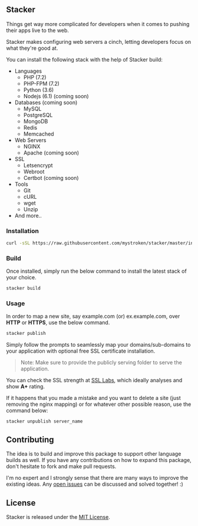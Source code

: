 ## Stacker

Things get way more complicated for developers when it comes to pushing their apps live to the web.

Stacker makes configuring web servers a cinch, letting developers focus on what they're good at.

You can install the following stack with the help of Stacker build:

- Languages
  - PHP (7.2)
  - PHP-FPM (7.2)
  - Python (3.6)
  - Nodejs (6.1) (coming soon)
- Databases (coming soon)
  - MySQL
  - PostgreSQL
  - MongoDB
  - Redis
  - Memcached
- Web Servers
  - NGINX
  - Apache (coming soon)
- SSL
  - Letsencrypt
  - Webroot
  - Certbot (coming soon)
- Tools
  - Git
  - cURL
  - wget
  - Unzip
- And more..

### Installation

```bash
curl -sSL https://raw.githubusercontent.com/mystroken/stacker/master/install.sh | bash
```

### Build

Once installed, simply run the below command to install the latest stack of your choice.

```bash
stacker build
```

### Usage

In order to map a new site, say example.com (or) ex.example.com, over **HTTP** or **HTTPS**, use the below command.

```bash
stacker publish
```

Simply follow the prompts to seamlessly map your domains/sub-domains to your application with optional free SSL certificate installation.

> Note: Make sure to provide the publicly serving folder to serve the application.

You can check the SSL strength at [SSL Labs](https://www.ssllabs.com/ssltest/), which ideally analyses and show **A+** rating.



If it happens that you made a mistake and you want to delete a site (just removing the nginx mapping) or for whatever other possible reason, use the command below:

```
stacker unpublish server_name
```



## Contributing

The idea is to build and improve this package to support other language builds as well.
If you have any contributions on how to expand this package, don't hesitate to fork and make pull requests.

I'm no expert and I strongly sense that there are many ways to improve the existing ideas.
Any [open issues](https://github.com/mystroken/stacker/issues) can be discussed and solved together! :)

## License

Stacker is released under the [MIT License](https://github.com/mystroken/stacker/blob/master/LICENSE).
